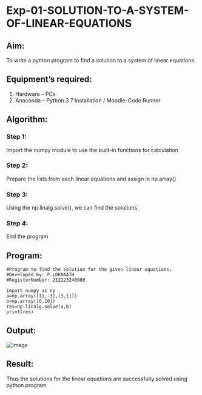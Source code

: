 # Exp-01-SOLUTION-TO-A-SYSTEM-OF-LINEAR-EQUATIONS
## Aim:
To write a python program to find a solution to a system of linear equations.
## Equipment’s required:
1. 	Hardware – PCs
2. 	Anaconda – Python 3.7 Installation / Moodle-Code Runner
## Algorithm:
### Step 1: 
Import the numpy module to use the built-in functions for calculation
### Step 2: 
Prepare the lists from each linear equations and assign in np.array()
### Step 3: 
Using the np.linalg.solve(), we can find the solutions.
### Step 4: 
End the program
## Program:
~~~
#Program to find the solution for the given linear equations.
#Developed by: P.LOKNAATH
#RegisterNumber: 212223240080

import numpy as np
a=np.array([[1,-3],[3,1]])
b=np.array([0,10])
res=np.linalg.solve(a,b)
print(res)
~~~
## Output:
![image](https://github.com/Loknaath-sec/-SOLUTION-TO-A-SYSTEM-OF-LINEAR-EQUATIONS/assets/145742558/51c63380-c8d2-4e81-aebd-bef92d97d37d)

## Result: 
Thus the solutions for the linear equations are successfully solved using python program

